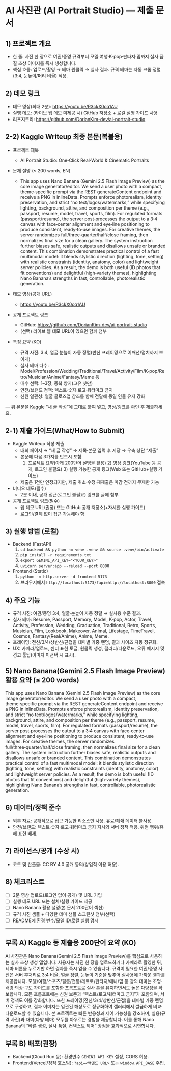 # AI 사진관 (AI Portrait Studio) — 제출 문서

## 1) 프로젝트 개요
- 한 줄: 사진 한 장으로 여권/증명 규격부터 모델·여행·K‑pop·판타지·밈까지 실사 품질 초상 이미지를 즉시 생성합니다.
- 핵심 흐름: 업로드/촬영 → 테마 원클릭 → 실사 결과. 규격 테마는 자동 크롭·정렬(3:4, 눈높이/머리 비율) 적용.

## 2) 데모 링크
- 데모 영상(최대 2분): https://youtu.be/R3ckX0cq1AU
- 실행 데모: (라이브 웹 데모 미제공 시) GitHub 저장소 + 로컬 실행 가이드 사용
- 리포지토리: https://github.com/DorianKim-dev/ai-portrait-studio

## 2-2) Kaggle Writeup 최종 본문(복붙용)

- 프로젝트 제목
  - AI Portrait Studio: One‑Click Real‑World & Cinematic Portraits

- 문제 설명 (≤ 200 words, EN)
  - This app uses Nano Banana (Gemini 2.5 Flash Image Preview) as the core image generator/editor. We send a user photo with a compact, theme‑specific prompt via the REST generateContent endpoint and receive a PNG in inlineData. Prompts enforce photorealism, identity preservation, and strict “no text/logos/watermarks,” while specifying lighting, background, attire, and composition per theme (e.g., passport, resume, model, travel, sports, film). For regulated formats (passport/resume), the server post‑processes the output to a 3:4 canvas with face‑center alignment and eye‑line positioning to produce consistent, ready‑to‑use images. For creative themes, the server randomizes full/three‑quarter/half/close framing, then normalizes final size for a clean gallery. The system instruction further biases safe, realistic outputs and disallows unsafe or branded content. This combination demonstrates practical control of a fast multimodal model: it blends stylistic direction (lighting, tone, setting) with realistic constraints (identity, anatomy, color) and lightweight server policies. As a result, the demo is both useful (ID photos that fit conventions) and delightful (high‑variety themes), highlighting Nano Banana’s strengths in fast, controllable, photorealistic generation.

- 데모 영상(공개 URL)
  - https://youtu.be/R3ckX0cq1AU

- 공개 프로젝트 링크
  - GitHub: https://github.com/DorianKim-dev/ai-portrait-studio
  - (선택) 라이브 웹 데모 URL이 있으면 함께 첨부

- 특징 요약 (KO)
  - 규격 사진: 3:4, 얼굴·눈높이 자동 정렬(반신 프레이밍으로 어깨선/명치까지 보이게)
  - 실사 테마 다수: Model/Profession/Wedding/Traditional/Travel/Activity/Film/K‑pop/Retro/Musician/Anime/Fantasy/Meme 등
  - 매수 선택: 1–3장, 중복 방지(고유 샷만)
  - 안전/브랜드 정책: 텍스트·숫자·로고·워터마크 금지
  - 신원 일관성: 얼굴 클로즈업 참조를 함께 전달해 동일 인물 유지 강화

— 위 본문을 Kaggle “새 글 작성”에 그대로 붙여 넣고, 영상/링크를 확인 후 제출하세요.

## 2-1) 제출 가이드(What/How to Submit)
- Kaggle Writeup 작성·제출
  - 대회 페이지 → “새 글 작성” → 제목·본문 입력 후 저장 → 우측 상단 “제출”
  - 본문에 다음 3가지를 반드시 포함
    1) 프로젝트 요약(아래 200단어 설명을 활용) 2) 영상 링크(YouTube 등 공개, 로그인 불필요) 3) 실행 가능한 공개 링크(Web 또는 GitHub+실행 가이드)
  - 제출은 1건만 인정되지만, 제출 취소·수정·재제출은 마감 전까지 무제한 가능
- 비디오 데모(필수)
  - 2분 이내, 공개 접근(로그인 불필요) 링크를 글에 첨부
- 공개 프로젝트 링크(필수)
  - 웹 데모 URL(권장) 또는 GitHub 공개 저장소(+자세한 실행 가이드)
  - 로그인/결제 없이 접근 가능해야 함

## 3) 실행 방법 (로컬)
- Backend (FastAPI)
  1. `cd backend && python -m venv .venv && source .venv/bin/activate`
  2. `pip install -r requirements.txt`
  3. `export GEMINI_API_KEY="<YOUR_KEY>"`
  4. `uvicorn server:app --reload --port 8000`
- Frontend (Static)
  1. `python -m http.server -d frontend 5173`
  2. 브라우저에서 `http://localhost:5173/?api=http://localhost:8000` 접속

## 4) 주요 기능
- 규격 사진: 여권/증명 3:4, 얼굴·눈높이 자동 정렬 → 실사용 수준 결과.
- 실사 테마: Resume, Passport, Memory, Model, K‑pop, Actor, Travel, Activity, Profession, Wedding, Graduation, Traditional, Retro, Sports, Musician, Film, Lookbook, Makeover, Animal, Lifestage, TimeTravel, Cosmos, Fantasy(Real/Anime), Anime, Meme.
- 프레이밍: 전신/3/4/상반신/근접을 테마별 가중 랜덤, 결과 사이즈 자동 정규화.
- UX: 카메라/업로드, 젠더 표현 토글, 원클릭 생성, 갤러리/다운로드, 오류 메시지 및 경고 툴팁(이미지 미선택 시 표시).

## 5) Nano Banana(Gemini 2.5 Flash Image Preview) 활용 요약 (≤ 200 words)
This app uses Nano Banana (Gemini 2.5 Flash Image Preview) as the core image generator/editor. We send a user photo with a compact, theme‑specific prompt via the REST generateContent endpoint and receive a PNG in inlineData. Prompts enforce photorealism, identity preservation, and strict “no text/logos/watermarks,” while specifying lighting, background, attire, and composition per theme (e.g., passport, resume, model, travel, sports, film). For regulated formats (passport/resume), the server post‑processes the output to a 3:4 canvas with face‑center alignment and eye‑line positioning to produce consistent, ready‑to‑use images. For creative themes, the server randomizes full/three‑quarter/half/close framing, then normalizes final size for a clean gallery. The system instruction further biases safe, realistic outputs and disallows unsafe or branded content. This combination demonstrates practical control of a fast multimodal model: it blends stylistic direction (lighting, tone, setting) with realistic constraints (identity, anatomy, color) and lightweight server policies. As a result, the demo is both useful (ID photos that fit conventions) and delightful (high‑variety themes), highlighting Nano Banana’s strengths in fast, controllable, photorealistic generation.

## 6) 데이터/정책 준수
- 외부 자료: 공개적으로 접근 가능한 리소스만 사용. 유료/폐쇄 데이터 불사용.
- 안전/브랜드: 텍스트·숫자·로고·워터마크 금지 지시와 서버 정책 적용. 위험 행위/유해 표현 배제.

## 7) 라이선스/공개 (수상 시)
- 코드 및 산출물: CC BY 4.0 공개 동의(상업적 이용 허용).

## 8) 체크리스트
- [ ] 2분 영상 업로드(로그인 없이 공개) 및 URL 기입
- [ ] 실행 데모 URL 또는 설치/실행 가이드 제공
- [ ] Nano Banana 활용 설명(본 문서 200단어 섹션)
- [ ] 규격 사진 샘플 + 다양한 테마 샘플 스크린샷 첨부(선택)
- [ ] README에 환경 변수/모델 ID/로컬 실행 명시

---

## 부록 A) Kaggle 등 제출용 200단어 요약 (KO)
AI 사진관은 Nano Banana(Gemini 2.5 Flash Image Preview)를 핵심으로 사용하는 실사 초상 생성 앱입니다. 사용자는 사진 한 장을 업로드하거나 카메라로 촬영한 뒤, 테마 버튼을 누르기만 하면 결과를 즉시 얻을 수 있습니다. 규격이 필요한 여권/증명 사진은 서버 후처리로 3:4 비율, 얼굴 정렬, 눈높이 기준을 맞추어 실사용에 가까운 결과를 제공합니다. 모델/여행/스포츠/필름/전통/레트로/판타지/애니/밈 등 창의 테마는 조명·배경·의상·구도 가이드를 포함한 프롬프트로 실사 톤을 유지하면서도 높은 다양성을 확보합니다. 모든 프롬프트에는 신원 보존과 “텍스트/로고/워터마크 금지”가 포함되며, 서버 정책도 이를 강화합니다. 또한 프레이밍(전신/3/4/상반신/근접)을 테마별 가중 랜덤으로 구성하고, 결과 이미지는 일관된 해상도로 정규화하여 갤러리에서 깔끔하게 비교·다운로드할 수 있습니다. 본 프로젝트는 빠른 반응성과 제어 가능성을 강조하며, 실용(규격 사진)과 재미(다양 테마) 모두를 아우르는 경험을 제공합니다. 이를 통해 Nano Banana의 “빠른 생성, 실사 품질, 컨텍스트 제어” 장점을 효과적으로 시연합니다.

## 부록 B) 배포(권장)
- Backend(Cloud Run 등): 환경변수 `GEMINI_API_KEY` 설정, CORS 허용.
- Frontend(Vercel/정적 호스팅): `?api=<백엔드 URL>` 또는 `window.API_BASE` 주입.
